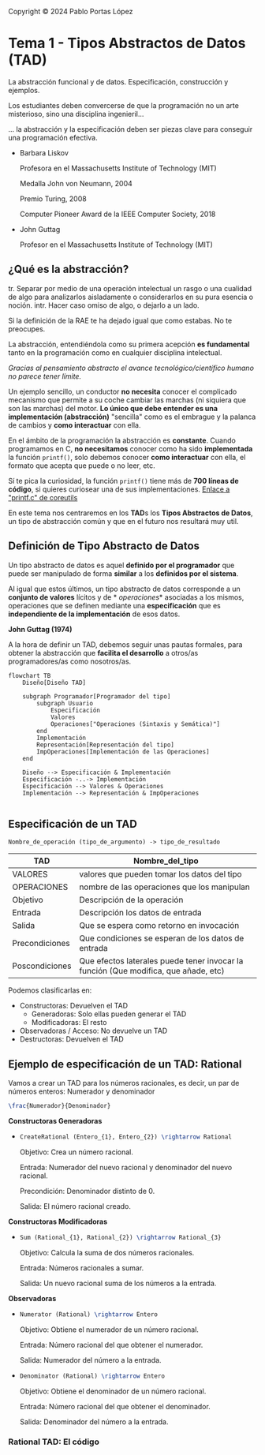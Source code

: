 <!--
SPDX-FileCopyrightText: 2024 Pablo Portas López <pablo.portas@udc.es>

SPDX-License-Identifier: CC-BY-NC-4.0
-->

<web-summary rel="tldr"/>

<tip>Copyright © 2024 Pablo Portas López</tip>

# Tema 1 - Tipos Abstractos de Datos (TAD)

<tldr id="tldr">

La abstracción funcional y de datos. Especificación, construcción y ejemplos.

</tldr>

<note>

Los estudiantes deben convercerse de que la programación no un arte misterioso, sino una disciplina ingenieril...

... la abstracción y la especificación deben ser piezas clave para conseguir una programación efectiva.

- Barbara Liskov

  Profesora en el Massachusetts Institute of Technology (MIT)

  Medalla John von Neumann, 2004

  Premio Turing, 2008

  Computer Pioneer Award de la IEEE Computer Society, 2018

- John Guttag

  Profesor en el Massachusetts Institute of Technology (MIT)

</note>

## ¿Qué es la abstracción?

<procedure>
<title>Abstraer</title>
<step>
tr. Separar por medio de una operación intelectual un rasgo o una cualidad de algo para analizarlos aisladamente o
considerarlos en su pura esencia o noción.
</step>
<step>
intr. Hacer caso omiso de algo, o dejarlo a un lado.
</step>
</procedure>

<tip>Si la definición de la RAE te ha dejado igual que como estabas. No te preocupes.</tip>

La abstracción, entendiéndola como su primera acepción **es fundamental** tanto en la programación como en cualquier
disciplina intelectual.

_Gracias al pensamiento abstracto el avance tecnológico/científico humano no parece tener
límite._

Un ejemplo sencillo, un conductor **no necesita** conocer el complicado mecanismo que permite a su coche cambiar las
marchas (ni siquiera que son las marchas) del motor. **Lo único que debe entender es una implementación (abstracción)**
"sencilla" como es el embrague y la palanca de cambios y **como interactuar** con ella.

En el ámbito de la programación la abstracción es **constante**. Cuando programamos en C, **no necesitamos** conocer
como ha sido **implementada** la función ```printf()```, solo debemos conocer **como interactuar** con ella, el formato
que acepta que puede o no leer, etc.

<note>

Sí te pica la curiosidad, la función ```printf()``` tiene más de **700 líneas de código**, si quieres curiosear una de
sus
implementaciones. [Enlace a "printf.c" de coreutils](https://github.com/coreutils/coreutils/blob/master/src/printf.c)

</note>

En este tema nos centraremos en los **TAD**s los **Tipos Abstractos de Datos**, un tipo de abstracción común y que en el
futuro nos resultará muy util.

## Definición de Tipo Abstracto de Datos

<note>

Un tipo abstracto de datos es aquel **definido por el programador** que puede ser manipulado de forma **similar** a los
**definidos por el sistema**.

Al igual que estos últimos, un tipo abstracto de datos corresponde a un **conjunto de valores** lícitos y de *
*operaciones** asociadas a los mismos, operaciones que se definen mediante una **especificación** que es **independiente
de la implementación** de esos datos.

**John Guttag (1974)**

</note>

A la hora de definir un TAD, debemos seguir unas pautas formales, para obtener la abstracción que **facilita el
desarrollo** a otros/as programadores/as como nosotros/as.

```mermaid
flowchart TB
    Diseño[Diseño TAD]

    subgraph Programador[Programador del tipo]
        subgraph Usuario
            Especificación
            Valores
            Operaciones["Operaciones (Sintaxis y Semática)"]
        end
        Implementación
        Representación[Representación del tipo]
        ImpOperaciones[Implementación de las Operaciones]
    end

    Diseño --> Especificación & Implementación
    Especificación -..-> Implementación
    Especificación --> Valores & Operaciones
    Implementación --> Representación & ImpOperaciones


```

## Especificación de un TAD

```
Nombre_de_operación (tipo_de_argumento) -> tipo_de_resultado
```

| TAD            | Nombre_del_tipo                                                                     |
|----------------|-------------------------------------------------------------------------------------|
| VALORES        | valores que pueden tomar los datos del tipo                                         |
| OPERACIONES    | nombre de las operaciones que los manipulan                                         |
| Objetivo       | Descripción de la operación                                                         |
| Entrada        | Descripción los datos de entrada                                                    |
| Salida         | Que se espera como retorno en invocación                                            |
| Precondiciones | Que condiciones se esperan de los datos de entrada                                  |
| Poscondiciones | Que efectos laterales puede tener invocar la función (Que modifica, que añade, etc) |

Podemos clasificarlas en:

- Constructoras: Devuelven el TAD
    - Generadoras: Solo ellas pueden generar el TAD
    - Modificadoras: El resto
- Observadoras / Acceso: No devuelve un TAD
- Destructoras: Devuelven el TAD

## Ejemplo de especificación de un TAD: Rational

Vamos a crear un TAD para los números racionales, es decir, un par de números enteros: Numerador y denominador

```tex
\frac{Numerador}{Denominador}
```

**Constructoras Generadoras**

- ```tex
  CreateRational (Entero_{1}, Entero_{2}) \rightarrow Rational
  ```

  Objetivo: Crea un número racional.

  Entrada: Numerador del nuevo racional y denominador del nuevo racional.

  Precondición: Denominador distinto de 0.

  Salida: El número racional creado.

**Constructoras Modificadoras**

- ```tex
  Sum (Rational_{1}, Rational_{2}) \rightarrow Rational_{3}
  ```

  Objetivo: Calcula la suma de dos números racionales.

  Entrada: Números racionales a sumar.

  Salida: Un nuevo racional suma de los números a la entrada.

**Observadoras**

- ```tex
  Numerator (Rational) \rightarrow Entero
  ```

  Objetivo: Obtiene el numerador de un número racional.

  Entrada: Número racional del que obtener el numerador.

  Salida: Numerador del número a la entrada.

- ```tex
  Denominator (Rational) \rightarrow Entero
  ```

  Objetivo: Obtiene el denominador de un número racional.

  Entrada: Número racional del que obtener el denominador.

  Salida: Denominador del número a la entrada.

### Rational TAD: El código

<code-block lang="C" src="./Ejemplos/TAD_Rational/main.c" collapsible="true" collapsed-title="main.c"/>

<code-block lang="C" src="./Ejemplos/TAD_Rational/rational_pointer.c" collapsible="true" collapsed-title="rational_pointer.c"/>

<code-block lang="C" src="./Ejemplos/TAD_Rational/rational_pointer.h" collapsible="true" collapsed-title="rational_pointer.h"/>

<code-block lang="C" src="./Ejemplos/TAD_Rational/rational_struct.c" collapsible="true" collapsed-title="rational_struct.c"/>

<code-block lang="C" src="./Ejemplos/TAD_Rational/rational_struct.h" collapsible="true" collapsed-title="rational_struct.h"/>

<code-block lang="CMAKE" src="./Ejemplos/TAD_Rational/CMakeLists.txt" collapsible="true" collapsed-title="CMakeLists.txt"/>
